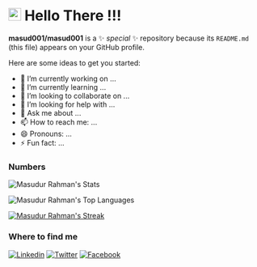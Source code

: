 
<h1><img src="https://raw.githubusercontent.com/Tarikul-Islam-Anik/Animated-Fluent-Emojis/master/Emojis/People/Man%20Technologist.png" alt="Man Technologist" width="25" height="25" /> Hello There !!!</h1>

**masud001/masud001** is a ✨ _special_ ✨ repository because its `README.md` (this file) appears on your GitHub profile.

Here are some ideas to get you started:

- 🔭 I’m currently working on ...
- 🌱 I’m currently learning ...
- 👯 I’m looking to collaborate on ...
- 🤔 I’m looking for help with ...
- 💬 Ask me about ...
- 📫 How to reach me: ...
- 😄 Pronouns: ...
- ⚡ Fun fact: ...


### Numbers
![Masudur Rahman's Stats](https://github-readme-stats.vercel.app/api?username=masud001&theme=tokyonight&show_icons=true&hide_border=true&count_private=true)

![Masudur Rahman's Top Languages](https://github-readme-stats.vercel.app/api/top-langs/?username=masud001&theme=tokyonight&show_icons=true&hide_border=true&layout=compact)

[![Masudur Rahman's Streak](https://github-readme-streak-stats.herokuapp.com?user=masud001&theme=tokyonight)](https://git.io/streak-stats)

### Where to find me

[![Linkedin](https://img.shields.io/badge/LinkedIn-0077B5?style=flat-square&logo=linkedin&logoColor=white)](https://www.linkedin.com/in/masud001/)
[![Twitter](https://img.shields.io/badge/Twitter-1DA1F2?style=flat-square&logo=twitter&logoColor=white)](https://twitter.com/Masudur10)
[![Facebook](https://img.shields.io/badge/Facebook-1877F2?style=flat-square&logo=facebook&logoColor=white)](https://www.facebook.com/masud.rahman001)

